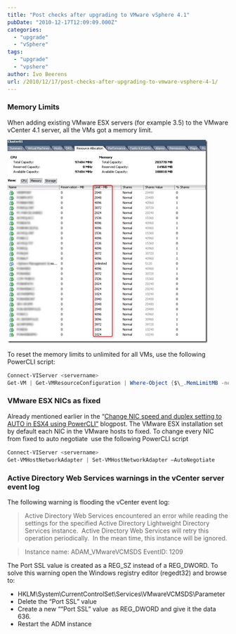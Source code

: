 ```yaml
---
title: "Post checks after upgrading to VMware vSphere 4.1"
pubDate: "2010-12-17T12:09:09.000Z"
categories: 
  - "upgrade"
  - "vSphere"
tags: 
  - "upgrade"
  - "vpshere"
author: Ivo Beerens
url: /2010/12/17/post-checks-after-upgrading-to-vmware-vsphere-4-1/
---
```


### Memory Limits ###

When adding existing VMware ESX servers (for example 3.5) to the VMware vCenter 4.1 server, all the VMs got a memory limit.

[![2010-12-10 12h39_01](images/2010-12-10-12h39_01_thumb.jpg "2010-12-10 12h39_01")](images/2010-12-10-12h39_01.jpg)

To reset the memory limits to unlimited for all VMs, use the following PowerCLI script:

```powershell
Connect-VIServer <servername>
Get-VM | Get-VMResourceConfiguration | Where-Object {$\_.MemLimitMB -ne ‘-1‘} | Set-VMResourceConfiguration -MemLimitMB $null 
```

### VMware ESX NICs as fixed

Already mentioned earlier in the “[Change NIC speed and duplex setting to AUTO in ESX4 using PowerCLI”](https://www.ivobeerens.nl/?p=537) blogpost. The VMware ESX installation set by default each NIC in the VMware hosts to fixed. To change every NIC from fixed to auto negotiate  use the following PowerCLI script

```powershell
Connect-VIServer <servername> 
Get-VMHostNetworkAdapter | Set-VMHostNetworkAdapter –AutoNegotiate
```

### Active Directory Web Services warnings in the vCenter server event log

The following warning is flooding the vCenter event log:

> Active Directory Web Services encountered an error while reading the settings for the specified Active Directory Lightweight Directory Services instance.  Active Directory Web Services will retry this operation periodically.  In the mean time, this instance will be ignored.

> Instance name: ADAM\_VMwareVCMSDS
> EventID: 1209

The Port SSL value is created as a REG\_SZ instead of a REG\_DWORD. To solve this warning open the Windows registry editor (regedt32) and browse to:
- HKLM\\System\\CurrentControlSet\\Services\\VMwareVCMSDS\\Parameter
- Delete the “Port SSL” value
- Create a new ““Port SSL” value  as REG\_DWORD and give it the data 636.
- Restart the ADM instance
